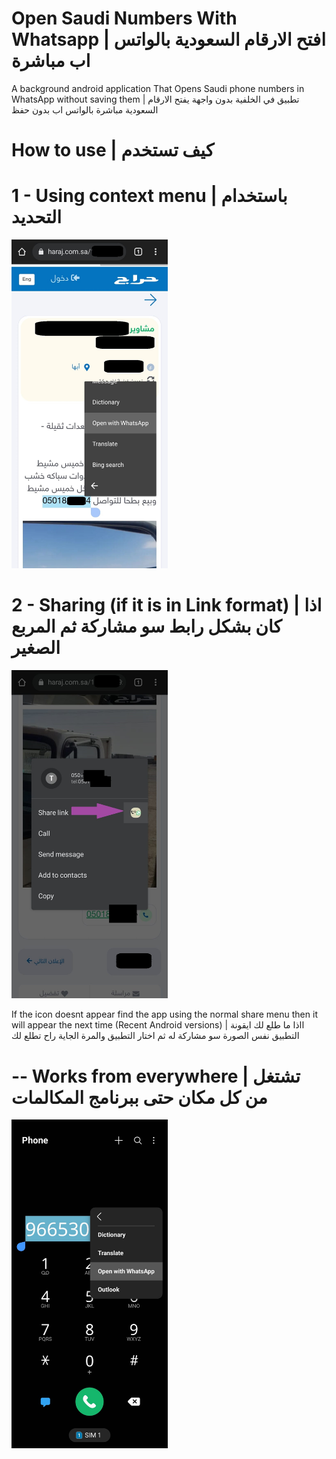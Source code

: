 # Open Saudi Numbers With Whatsapp | افتح الارقام السعودية بالواتس اب مباشرة

A background android application That Opens Saudi phone numbers in WhatsApp without saving them | تطبيق في الخلفية بدون واجهة يفتح الارقام السعودية مباشرة بالواتس اب بدون حفظ

# How to use | كيف تستخدم

# 1 - Using context menu | باستخدام التحديد
<img src="https://github.com/Sal7one/Open-Saudi-Numbers-With-Whatsapp/blob/master/img1.jpeg" alt="feed example" width="250">

# 2 - Sharing (if it is in Link format) | اذا كان بشكل رابط سو مشاركة ثم المربع الصغير 
<img src="https://github.com/Sal7one/Open-Saudi-Numbers-With-Whatsapp/blob/master/img2.jpeg" alt="feed example" width="250">

If the icon doesnt appear find the app using the normal share menu then it will appear the next time (Recent Android versions) | ااذا ما طلع لك ايقونة التطبيق نفس الصورة سو مشاركة له ثم اختار التطبيق والمرة الجاية راح تطلع لك


# -- Works from everywhere | تشتغل من كل مكان حتى ببرنامج المكالمات
<img src="https://github.com/Sal7one/Open-Saudi-Numbers-With-Whatsapp/blob/master/img3.jpeg" alt="feed example" width="250">
